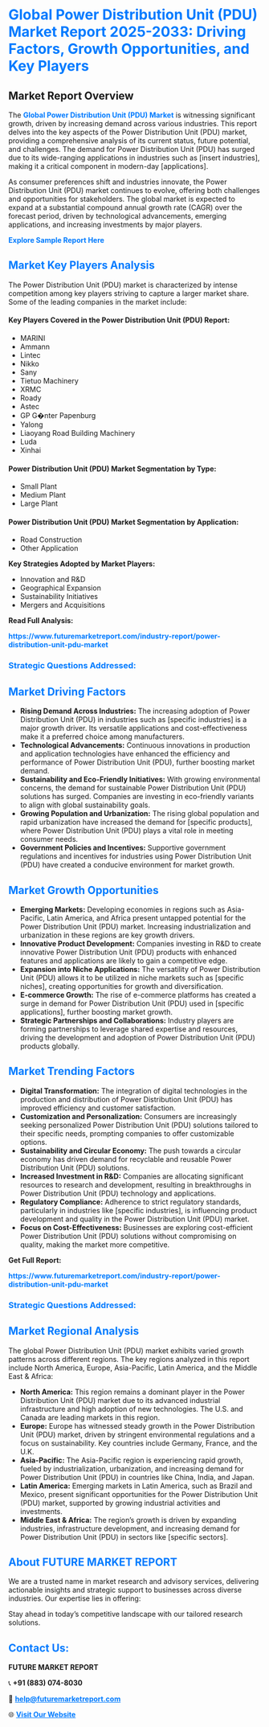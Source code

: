 <h1 style="color: #007BFF;">Global Power Distribution Unit (PDU) Market Report 2025-2033: Driving Factors, Growth Opportunities, and Key Players</h1>

<section id="overview">
<h2>Market Report Overview</h2>
<p>The <a href="https://www.futuremarketreport.com/industry-report/power-distribution-unit-pdu-market" style="color: #007BFF; text-decoration: none;"><strong>Global Power Distribution Unit (PDU) Market</strong></a> is witnessing significant growth, driven by increasing demand across various industries. This report delves into the key aspects of the Power Distribution Unit (PDU) market, providing a comprehensive analysis of its current status, future potential, and challenges. The demand for Power Distribution Unit (PDU) has surged due to its wide-ranging applications in industries such as [insert industries], making it a critical component in modern-day [applications].</p>
<p>As consumer preferences shift and industries innovate, the Power Distribution Unit (PDU) market continues to evolve, offering both challenges and opportunities for stakeholders. The global market is expected to expand at a substantial compound annual growth rate (CAGR) over the forecast period, driven by technological advancements, emerging applications, and increasing investments by major players.</p>
</section>

<section id="overview">
<p><a href="https://www.futuremarketreport.com/request-sample/reportId=32033" style="color: #007BFF; text-decoration: none;"><strong>Explore Sample Report Here</strong></a></p>
</section>

<section id="key-players">
<h2 style="color: #007BFF;">Market Key Players Analysis</h2>
<p>The Power Distribution Unit (PDU) market is characterized by intense competition among key players striving to capture a larger market share. Some of the leading companies in the market include:</p>
<h4>Key Players Covered in the Power Distribution Unit (PDU) Report:</h4>
<ul><li>MARINI</li><li>Ammann</li><li>Lintec</li><li>Nikko</li><li>Sany</li><li>Tietuo Machinery</li><li>XRMC</li><li>Roady</li><li>Astec</li><li>GP G�nter Papenburg</li><li>Yalong</li><li>Liaoyang Road Building Machinery</li><li>Luda</li><li>Xinhai</li></ul>
<h4>Power Distribution Unit (PDU) Market Segmentation by Type:</h4>
<ul><li>Small Plant</li><li>Medium Plant</li><li>Large Plant</li></ul>

<h4>Power Distribution Unit (PDU) Market Segmentation by Application:</h4>
<ul><li>Road Construction</li><li>Other Application</li></ul>
<p><strong>Key Strategies Adopted by Market Players:</strong></p>
<ul>
<li>Innovation and R&D</li>
<li>Geographical Expansion</li>
<li>Sustainability Initiatives</li>
<li>Mergers and Acquisitions</li>
</ul>
</section>

<section>
<p><strong>Read Full Analysis: </strong></p><a href="https://www.futuremarketreport.com/industry-report/power-distribution-unit-pdu-market" style="color: #007BFF; text-decoration: none;"><strong>https://www.futuremarketreport.com/industry-report/power-distribution-unit-pdu-market</strong></a>
<h3 style="color: #007BFF;">Strategic Questions Addressed:</h3>
</section>

<section id="driving-factors">
<h2 style="color: #007BFF;">Market Driving Factors</h2>
<ul>
<li><strong>Rising Demand Across Industries:</strong> The increasing adoption of Power Distribution Unit (PDU) in industries such as [specific industries] is a major growth driver. Its versatile applications and cost-effectiveness make it a preferred choice among manufacturers.</li>
<li><strong>Technological Advancements:</strong> Continuous innovations in production and application technologies have enhanced the efficiency and performance of Power Distribution Unit (PDU), further boosting market demand.</li>
<li><strong>Sustainability and Eco-Friendly Initiatives:</strong> With growing environmental concerns, the demand for sustainable Power Distribution Unit (PDU) solutions has surged. Companies are investing in eco-friendly variants to align with global sustainability goals.</li>
<li><strong>Growing Population and Urbanization:</strong> The rising global population and rapid urbanization have increased the demand for [specific products], where Power Distribution Unit (PDU) plays a vital role in meeting consumer needs.</li>
<li><strong>Government Policies and Incentives:</strong> Supportive government regulations and incentives for industries using Power Distribution Unit (PDU) have created a conducive environment for market growth.</li>
</ul>
</section>

<section id="growth-opportunities">
<h2 style="color: #007BFF;">Market Growth Opportunities</h2>
<ul>
<li><strong>Emerging Markets:</strong> Developing economies in regions such as Asia-Pacific, Latin America, and Africa present untapped potential for the Power Distribution Unit (PDU) market. Increasing industrialization and urbanization in these regions are key growth drivers.</li>
<li><strong>Innovative Product Development:</strong> Companies investing in R&D to create innovative Power Distribution Unit (PDU) products with enhanced features and applications are likely to gain a competitive edge.</li>
<li><strong>Expansion into Niche Applications:</strong> The versatility of Power Distribution Unit (PDU) allows it to be utilized in niche markets such as [specific niches], creating opportunities for growth and diversification.</li>
<li><strong>E-commerce Growth:</strong> The rise of e-commerce platforms has created a surge in demand for Power Distribution Unit (PDU) used in [specific applications], further boosting market growth.</li>
<li><strong>Strategic Partnerships and Collaborations:</strong> Industry players are forming partnerships to leverage shared expertise and resources, driving the development and adoption of Power Distribution Unit (PDU) products globally.</li>
</ul>
</section>

<section id="trending-factors">
<h2 style="color: #007BFF;">Market Trending Factors</h2>
<ul>
<li><strong>Digital Transformation:</strong> The integration of digital technologies in the production and distribution of Power Distribution Unit (PDU) has improved efficiency and customer satisfaction.</li>
<li><strong>Customization and Personalization:</strong> Consumers are increasingly seeking personalized Power Distribution Unit (PDU) solutions tailored to their specific needs, prompting companies to offer customizable options.</li>
<li><strong>Sustainability and Circular Economy:</strong> The push towards a circular economy has driven demand for recyclable and reusable Power Distribution Unit (PDU) solutions.</li>
<li><strong>Increased Investment in R&D:</strong> Companies are allocating significant resources to research and development, resulting in breakthroughs in Power Distribution Unit (PDU) technology and applications.</li>
<li><strong>Regulatory Compliance:</strong> Adherence to strict regulatory standards, particularly in industries like [specific industries], is influencing product development and quality in the Power Distribution Unit (PDU) market.</li>
<li><strong>Focus on Cost-Effectiveness:</strong> Businesses are exploring cost-efficient Power Distribution Unit (PDU) solutions without compromising on quality, making the market more competitive.</li>
</ul>
</section>

<section>
<p><strong>Get Full Report: </strong></p><a href="https://www.futuremarketreport.com/industry-report/power-distribution-unit-pdu-market" style="color: #007BFF; text-decoration: none;"><strong>https://www.futuremarketreport.com/industry-report/power-distribution-unit-pdu-market</strong></a>
<h3 style="color: #007BFF;">Strategic Questions Addressed:</h3>
</section>


<section id="regional-analysis">
<h2 style="color: #007BFF;">Market Regional Analysis</h2>
<p>The global Power Distribution Unit (PDU) market exhibits varied growth patterns across different regions. The key regions analyzed in this report include North America, Europe, Asia-Pacific, Latin America, and the Middle East & Africa:</p>
<ul>
<li><strong>North America:</strong> This region remains a dominant player in the Power Distribution Unit (PDU) market due to its advanced industrial infrastructure and high adoption of new technologies. The U.S. and Canada are leading markets in this region.</li>
<li><strong>Europe:</strong> Europe has witnessed steady growth in the Power Distribution Unit (PDU) market, driven by stringent environmental regulations and a focus on sustainability. Key countries include Germany, France, and the U.K.</li>
<li><strong>Asia-Pacific:</strong> The Asia-Pacific region is experiencing rapid growth, fueled by industrialization, urbanization, and increasing demand for Power Distribution Unit (PDU) in countries like China, India, and Japan.</li>
<li><strong>Latin America:</strong> Emerging markets in Latin America, such as Brazil and Mexico, present significant opportunities for the Power Distribution Unit (PDU) market, supported by growing industrial activities and investments.</li>
<li><strong>Middle East & Africa:</strong> The region’s growth is driven by expanding industries, infrastructure development, and increasing demand for Power Distribution Unit (PDU) in sectors like [specific sectors].</li>
</ul>
</section>

<footer>
<h2 style="color: #007BFF;">About FUTURE MARKET REPORT</h2>
<p>We are a trusted name in market research and advisory services, delivering actionable insights and strategic support to businesses across diverse industries. Our expertise lies in offering:</p>

<p>Stay ahead in today’s competitive landscape with our tailored research solutions.</p>

<h2 style="color: #007BFF;">Contact Us:</h2>
<p><strong>FUTURE MARKET REPORT</strong></p>
<p>📞 <strong>+91 (883) 074-8030</strong></p>
<p>📧 <strong><a href="mailto:help@futuremarketreport.com" style="color: #007BFF;">help@futuremarketreport.com</a></strong></p>
<p>🌐 <strong><a href="https://www.futuremarketreport.com/" style="color: #007BFF;">Visit Our Website</a></strong></p>
</footer>